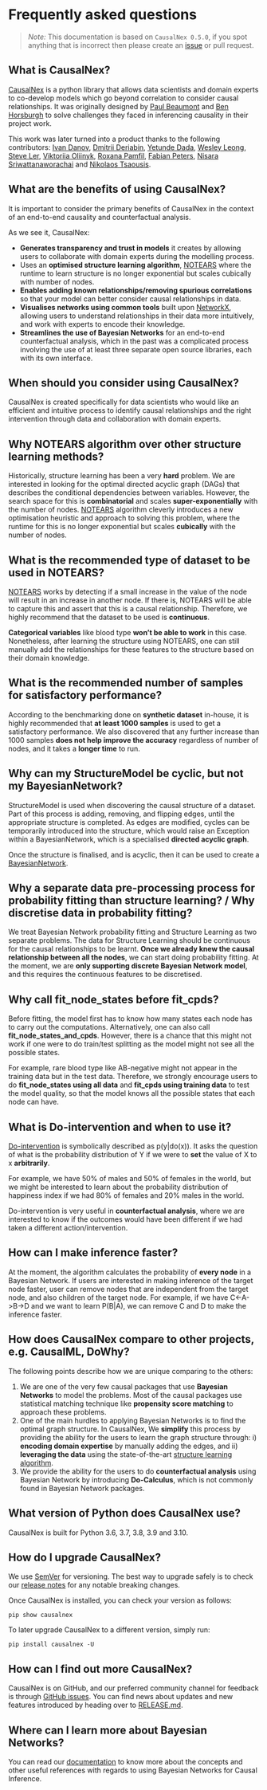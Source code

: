 # Frequently asked questions

> *Note:* This documentation is based on `CausalNex 0.5.0`, if you spot anything that is incorrect then please create an [issue](https://github.com/quantumblacklabs/causalnex/issues) or pull request.

## What is CausalNex?

[CausalNex](https://github.com/quantumblacklabs/causalnex) is a python library that allows data scientists and domain experts to co-develop models which go beyond correlation to consider causal relationships. It was originally designed by [Paul Beaumont](https://www.linkedin.com/in/pbeaumont/) and [Ben Horsburgh](https://www.linkedin.com/in/benhorsburgh/) to solve challenges they faced in inferencing causality in their project work.

This work was later turned into a product thanks to the following contributors: [Ivan Danov](https://github.com/idanov), [Dmitrii Deriabin](https://github.com/DmitryDeryabin), [Yetunde Dada](https://github.com/yetudada), [Wesley Leong](https://www.linkedin.com/in/wesleyleong/), [Steve Ler](https://www.linkedin.com/in/song-lim-steve-ler-380366106/), [Viktoriia Oliinyk](https://www.linkedin.com/in/victoria-oleynik/), [Roxana Pamfil](https://www.linkedin.com/in/roxana-pamfil-1192053b/), [Fabian Peters](https://www.linkedin.com/in/fabian-peters-6291ab105/), [Nisara Sriwattanaworachai](https://www.linkedin.com/in/nisara-sriwattanaworachai-795b357/) and [Nikolaos Tsaousis](https://www.linkedin.com/in/ntsaousis/).

## What are the benefits of using CausalNex?

It is important to consider the primary benefits of CausalNex in the context of an end-to-end causality and counterfactual analysis.

As we see it, CausalNex:

- **Generates transparency and trust in models** it creates by allowing users to collaborate with domain experts during the modelling process.
- Uses an **optimised structure learning algorithm**, [NOTEARS](https://papers.nips.cc/paper/8157-dags-with-no-tears-continuous-optimization-for-structure-learning.pdf) where the runtime to learn structure is no longer exponential but scales cubically with number of nodes.
- **Enables adding known relationships/removing spurious correlations** so that your model can better consider causal relationships in data.
- **Visualises networks using common tools** built upon [NetworkX](https://networkx.github.io/), allowing users to understand relationships in their data more intuitively, and work with experts to encode their knowledge.
- **Streamlines the use of Bayesian Networks** for an end-to-end counterfactual analysis, which in the past was a complicated process involving the use of at least three separate open source libraries, each with its own interface.

## When should you consider using CausalNex?

CausalNex is created specifically for data scientists who would like an efficient and intuitive process to identify causal relationships and the right intervention through data and collaboration with domain experts.

## Why NOTEARS algorithm over other structure learning methods?

Historically, structure learning has been a very **hard** problem. We are interested in looking for the optimal directed acyclic graph (DAGs) that describes the conditional dependencies between variables. However, the search space for this is **combinatorial** and scales **super-exponentially** with the number of nodes. [NOTEARS](https://papers.nips.cc/paper/8157-dags-with-no-tears-continuous-optimization-for-structure-learning.pdf) algorithm cleverly introduces a new optimisation heuristic and approach to solving this problem, where the runtime for this is no longer exponential but scales **cubically** with the number of nodes.

## What is the recommended type of dataset to be used in NOTEARS?

[NOTEARS](https://papers.nips.cc/paper/8157-dags-with-no-tears-continuous-optimization-for-structure-learning.pdf) works by detecting if a small increase in the value of the node will result in an increase in another node. If there is, NOTEARS will be able to capture this and assert that this is a causal relationship. Therefore, we highly recommend that the dataset to be used is **continuous**.

**Categorical variables** like blood type **won’t be able to work** in this case. Nonetheless, after learning the structure using NOTEARS, one can still manually add the relationships for these features to the structure based on their domain knowledge.

## What is the recommended number of samples for satisfactory performance?

According to the benchmarking done on **synthetic dataset** in-house, it is highly recommended that **at least 1000 samples** is used to get a satisfactory performance. We also discovered that any further increase than 1000 samples **does not help improve the accuracy** regardless of number of nodes, and it takes a **longer time** to run.

## Why can my StructureModel be cyclic, but not my BayesianNetwork?

StructureModel is used when discovering the causal structure of a dataset. Part of this process is adding, removing, and flipping edges, until the appropriate structure is completed. As edges are modified, cycles can be temporarily introduced into the structure, which would raise an Exception within a BayesianNetwork, which is a specialised **directed acyclic graph**.

Once the structure is finalised, and is acyclic, then it can be used to create a [BayesianNetwork](https://causalnex.readthedocs.io/en/latest/04_user_guide/04_user_guide.html).


## Why a separate data pre-processing process for probability fitting than structure learning? / Why discretise data in probability fitting?

We treat Bayesian Network probability fitting and Structure Learning as two separate problems. The data for Structure Learning should be continuous for the causal relationships to be learnt. **Once we already knew the causal relationship between all the nodes**, we can start doing probability fitting. At the moment, we are **only supporting discrete Bayesian Network model**, and this requires the continuous features to be discretised.

## Why call fit_node_states before fit_cpds?

Before fitting, the model first has to know how many states each node has to carry out the computations. Alternatively, one can also call **fit_node_states_and_cpds**. However, there is a chance that this might not work if one were to do train/test splitting as the model might not see all the possible states.

For example, rare blood type like AB-negative might not appear in the training data but in the test data. Therefore, we strongly encourage users to do **fit_node_states using all data** and **fit_cpds using training data** to test the model quality, so that the model knows all the possible states that each node can have.

## What is Do-intervention and when to use it?

[Do-intervention](https://causalnex.readthedocs.io/en/latest/04_user_guide/04_user_guide.html) is symbolically described as p(y|do(x)). It asks the question of what is the probability distribution of Y if we were to **set** the value of X to x **arbitrarily**.

For example, we have 50% of males and 50% of females in the world, but we might be interested to learn about the probability distribution of happiness index if we had 80% of females and 20% males in the world.

Do-intervention is very useful in **counterfactual analysis**, where we are interested to know if the outcomes would have been different if we had taken a different action/intervention.

## How can I make inference faster?

At the moment, the algorithm calculates the probability of **every node** in a Bayesian Network. If users are interested in making inference of the target node faster, user can remove nodes that are independent from the target node, and also children of the target node. For example, if we have C<-A->B->D and we want to learn P(B|A), we can remove C and D to make the inference faster.

## How does CausalNex compare to other projects, e.g. CausalML, DoWhy?

The following points describe how we are unique comparing to the others:
1) We are one of the very few causal packages that use **Bayesian Networks** to model the problems. Most of the causal packages use statistical matching technique like **propensity score matching** to approach these problems.
2) One of the main hurdles to applying Bayesian Networks is to find the optimal graph structure. In CausalNex, We **simplify** this process by providing the ability for the users to learn the graph structure through: i) **encoding domain expertise** by manually adding the edges, and ii) **leveraging the data** using the state-of-the-art [structure learning algorithm](https://papers.nips.cc/paper/8157-dags-with-no-tears-continuous-optimization-for-structure-learning.pdf).
3) We provide the ability for the users to do **counterfactual analysis** using Bayesian Network by introducing **Do-Calculus**, which is not commonly found in Bayesian Network packages.

## What version of Python does CausalNex use?

CausalNex is built for Python 3.6, 3.7, 3.8, 3.9 and 3.10.

## How do I upgrade CausalNex?

[release]: https://tinyurl.com/f7jw6cwz

We use [SemVer](http://semver.org/) for versioning. The best way to upgrade safely is to check our [release notes][release] for any notable breaking changes.

Once CausalNex is installed, you can check your version as follows:

```
pip show causalnex
```

To later upgrade CausalNex to a different version, simply run:

```
pip install causalnex -U
```

## How can I find out more CausalNex?

CausalNex is on GitHub, and our preferred community channel for feedback is through [GitHub issues](https://github.com/quantumblacklabs/causalnex/issues). You can find news about updates and new features introduced by heading over to [RELEASE.md][release].

## Where can I learn more about Bayesian Networks?

You can read our [documentation](https://causalnex.readthedocs.io/en/latest/04_user_guide/04_user_guide.html) to know more about the concepts and other useful references with regards to using Bayesian Networks for Causal Inference.
